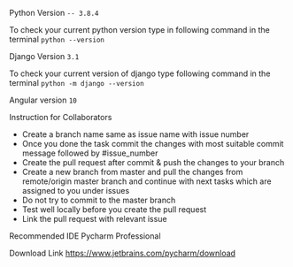 Python Version ```-- 3.8.4```

To check your current python version type in following command in the terminal ```python --version```

Django Version ```3.1```

To check your current version of django type following command
in the terminal ```python -m django --version``` 

Angular version ```10```

Instruction for Collaborators 

*   Create a branch name same as issue name with issue number 
*   Once you done the task commit the changes with most suitable commit message followed by #issue_number 
*   Create the pull request after commit & push the changes to your branch 
*   Create a new branch from master and pull the changes from remote/origin master branch and continue with next tasks which are assigned to you under issues   
*   Do not try to commit to the master branch
*   Test well locally before you create the pull request
*   Link the pull request with relevant issue

Recommended IDE Pycharm Professional 

Download Link https://www.jetbrains.com/pycharm/download
